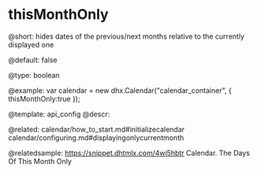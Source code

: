 thisMonthOnly
=============

@short: 
hides dates of the previous/next months relative to the currently displayed one


@default:
false


@type: boolean

@example: 
var calendar = new dhx.Calendar("calendar_container", {
   thisMonthOnly:true
});


@template:	api_config
@descr: 


@related:
calendar/how_to_start.md#initializecalendar
calendar/configuring.md#displayingonlycurrentmonth

@relatedsample:
https://snippet.dhtmlx.com/4wi5hbtr	Calendar. The Days Of This Month Only